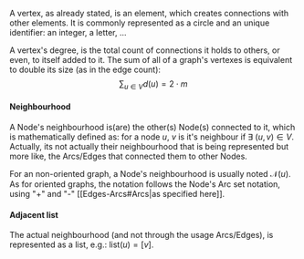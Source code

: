 A vertex, as already stated, is an element, which creates connections with other elements. It is commonly represented as a circle and an unique identifier: an integer, a letter, ...

A vertex's degree, is the total count of connections it holds to others, or even, to itself added to it. The sum of all of a graph's vertexes is equivalent to double its size (as in the edge count): $$\sum_{u \in V} d(u) = 2\cdot m$$

#### Neighbourhood
A Node's neighbourhood is(are) the other(s) Node(s) connected to it, which is mathematically defined as: for a node $u$, $v$ is it's neighbour if $\exists\ (u,v) \in V$. Actually, its not actually their neighbourhood that is being represented but more like, the Arcs/Edges that connected them to other Nodes.

For an non-oriented graph, a Node's neighbourhood is usually noted $\mathcal N(u)$. As for oriented graphs, the notation follows the Node's Arc set notation, using "+" and "-" [[Edges-Arcs#Arcs|as specified here]].

#### Adjacent list
The actual neighbourhood (and not through the usage Arcs/Edges), is represented as a list, e.g.: $\mathsf{list(}u\mathsf{)} = [v]$.

